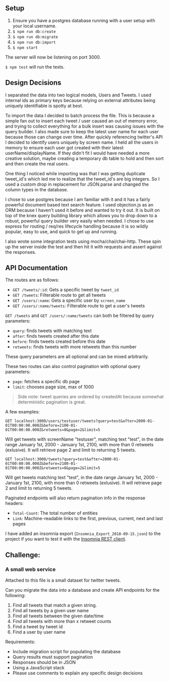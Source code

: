 ## Setup
1. Ensure you have a postgres database running with a user setup with your local username.
2. `$ npm run db:create`
3. `$ npm run db:migrate`
4. `$ npm run db:import`
5. `$ npm start`

The server will now be listening on port 3000.

`$ npm test` will run the tests.

## Design Decisions

I separated the data into two logical models, Users and Tweets. I used internal ids as primary keys because relying on external attributes being uniquely identifiable is spotty at best.

To import the data I decided to batch process the file. This is because a simple fan out to insert each tweet / user caused an out of memory error, and trying to collect everything for a bulk insert was causing issues with the query builder. I also made sure to keep the latest user name for each user because those can change over time. After quickly referencing twitter's API I decided to identify users uniquely by screen name. I held all the users in memory to ensure each user got created with their latest userName/displayName. If they didn't fit I would have needed a more creative solution, maybe creating a temporary db table to hold and then sort and then create the real users.

One thing I noticed while importing was that I was getting duplicate tweet_id's which led me to realize that the tweet_id's are big integers. So I used a custom drop in replacement for JSON.parse and changed the column types in the database.

I chose to use postgres because I am familiar with it and it has a fairly powerful document based text search feature. I used objection.js as an ORM because I haven't used it before and wanted to try it out. It is built on top of the knex query building library which allows you to drop down to a robust, powerful query builder very easily when needed. I chose to use express for routing / req/res lifecycle handling because it is so wildly popular, easy to use, and quick to get up and running.

I also wrote some integration tests using mocha/chai/chai-http. These spin up the server inside the test and then hit it with requests and assert against the responses.

## API Documentation

The routes are as follows:
* `GET /tweets/:id`: Gets a specific tweet by `tweet_id`
* `GET /tweets`: Filterable route to get all tweets
* `GET /users/:name`: Gets a specific user by `screen_name`
* `GET /users/:name/tweets`: Filterable route to get a user's tweets

`GET /tweets` and `GET /users/:name/tweets` can both be filtered by query parameters:
* `query`: finds tweets with matching text
* `after`: finds tweets created after this date
* `before`: finds tweets created before this date
* `retweets`: finds tweets with more retweets than this number

These query parameters are all optional and can be mixed arbitrarily.

These two routes can also control pagination with optional query parameters:
* `page`: fetches a specific db page
* `limit`: chooses page size, max of 1000

>Side note: tweet queries are ordered by createdAt because somewhat deterministic pagination is great.

A few examples:

`GET localhost:3000/users/testuser/tweets?query=test&after=2000-01-01T00:00:00.000Z&before=2100-01-01T00:00:00.000Z&retweets=0&page=2&limit=5`

Will get tweets with screenName "testuser", matching text "test", in the date range January 1st, 2000 - January 1st, 2100, with more than 0 retweets (exlusive). It will retrieve page 2 and limit to returning 5 tweets.

`GET localhost:3000/tweets?query=test&after=2000-01-01T00:00:00.000Z&before=2100-01-01T00:00:00.000Z&retweets=0&page=2&limit=5`

Will get tweets matching text "test", in the date range January 1st, 2000 - January 1st, 2100, with more than 0 retweets (exlusive). It will retrieve page 2 and limit to returning 5 tweets.

Paginated endpoints will also return pagination info in the response headers:
* `Total-Count`: The total number of entities
* `Link`: Machine-readable links to the first, previous, current, next and last pages

I have added an insomnia export (`Insomnia_Export_2018-09-15.json`) to the project if you want to test it with the [Insomnia REST client](https://insomnia.rest/).

## Challenge: 
### A small web service
Attached to this file is a small dataset for twitter tweets.

Can you migrate the data into a database and create API endpoints for the following:

1. Find all tweets that match a given string.
2. Find all tweets by a given user name
3. Find all tweets between the given date/time
5. Find all tweets with more than x retweet counts
6. Find a tweet by tweet id
4. Find a user by user name

Requirements:
- Include migration script for populating the database
- Query results must support pagination
- Responses should be in JSON
- Using a JavaScript stack
- Please use comments to explain any specific design decisions
